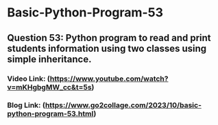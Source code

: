 # Basic-Python-Program-53

## Question 53: Python program to read and print students information using two classes using simple inheritance.

### Video Link: (https://www.youtube.com/watch?v=mKHgbgMW_cc&t=5s)

### Blog Link: (https://www.go2collage.com/2023/10/basic-python-program-53.html)
